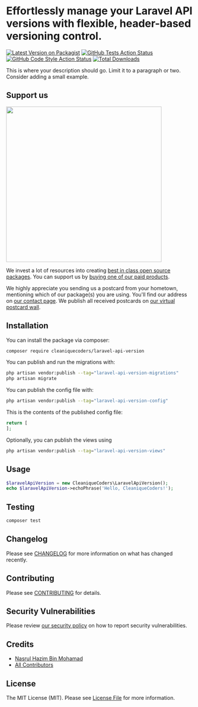 # Effortlessly manage your Laravel API versions with flexible, header-based versioning control.

[![Latest Version on Packagist](https://img.shields.io/packagist/v/cleaniquecoders/laravel-api-version.svg?style=flat-square)](https://packagist.org/packages/cleaniquecoders/laravel-api-version)
[![GitHub Tests Action Status](https://img.shields.io/github/actions/workflow/status/cleaniquecoders/laravel-api-version/run-tests.yml?branch=main&label=tests&style=flat-square)](https://github.com/cleaniquecoders/laravel-api-version/actions?query=workflow%3Arun-tests+branch%3Amain)
[![GitHub Code Style Action Status](https://img.shields.io/github/actions/workflow/status/cleaniquecoders/laravel-api-version/fix-php-code-style-issues.yml?branch=main&label=code%20style&style=flat-square)](https://github.com/cleaniquecoders/laravel-api-version/actions?query=workflow%3A"Fix+PHP+code+style+issues"+branch%3Amain)
[![Total Downloads](https://img.shields.io/packagist/dt/cleaniquecoders/laravel-api-version.svg?style=flat-square)](https://packagist.org/packages/cleaniquecoders/laravel-api-version)

This is where your description should go. Limit it to a paragraph or two. Consider adding a small example.

## Support us

[<img src="https://github-ads.s3.eu-central-1.amazonaws.com/laravel-api-version.jpg?t=1" width="419px" />](https://spatie.be/github-ad-click/laravel-api-version)

We invest a lot of resources into creating [best in class open source packages](https://spatie.be/open-source). You can support us by [buying one of our paid products](https://spatie.be/open-source/support-us).

We highly appreciate you sending us a postcard from your hometown, mentioning which of our package(s) you are using. You'll find our address on [our contact page](https://spatie.be/about-us). We publish all received postcards on [our virtual postcard wall](https://spatie.be/open-source/postcards).

## Installation

You can install the package via composer:

```bash
composer require cleaniquecoders/laravel-api-version
```

You can publish and run the migrations with:

```bash
php artisan vendor:publish --tag="laravel-api-version-migrations"
php artisan migrate
```

You can publish the config file with:

```bash
php artisan vendor:publish --tag="laravel-api-version-config"
```

This is the contents of the published config file:

```php
return [
];
```

Optionally, you can publish the views using

```bash
php artisan vendor:publish --tag="laravel-api-version-views"
```

## Usage

```php
$laravelApiVersion = new CleaniqueCoders\LaravelApiVersion();
echo $laravelApiVersion->echoPhrase('Hello, CleaniqueCoders!');
```

## Testing

```bash
composer test
```

## Changelog

Please see [CHANGELOG](CHANGELOG.md) for more information on what has changed recently.

## Contributing

Please see [CONTRIBUTING](CONTRIBUTING.md) for details.

## Security Vulnerabilities

Please review [our security policy](../../security/policy) on how to report security vulnerabilities.

## Credits

- [Nasrul Hazim Bin Mohamad](https://github.com/nasrulhazim)
- [All Contributors](../../contributors)

## License

The MIT License (MIT). Please see [License File](LICENSE.md) for more information.
